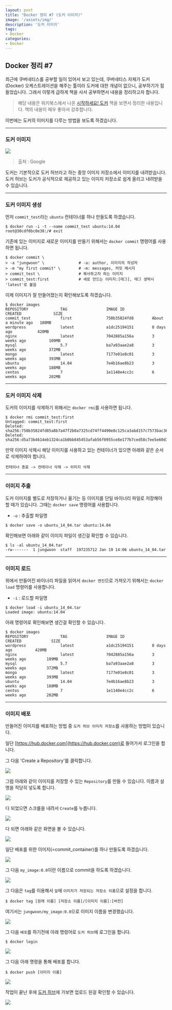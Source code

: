 ```yaml
---
layout: post
title: "Docker 정리 #7 (도커 이미지)"
image: '/assets/img/'
description: '도커 이미지'
tags:
- Docker
categories:
- Docker
---
```


## Docker 정리 #7

최근에 쿠버네티스를 공부할 일이 있어서 보고 있는데, 쿠버네티스 자체가 도커(Docker) 오케스트레이션을 해주는 툴이라 도커에 대한 개념이 없으니, 
공부하기가 힘들었습니다. 그래서 이렇게 급하게 책을 사서 공부하면서 내용을 정리하고자 합니다.

> 해당 내용은 위키북스에서 나온 [시작하세요! 도커](https://book.naver.com/bookdb/book_detail.nhn?bid=11884948) 책을 보면서
정리한 내용입니다. 책의 내용이 매우 좋아서 강추합니다.

이번에는 도커의 이미지를 다루는 방법을 보도록 하겠습니다.

---

### 도커 이미지

![](https://miro.medium.com/max/1104/1*ttU6oMoZztKk2kjJid6PuQ.png)
> 출처 : Google

도커는 기본적으로 도커 허브라고 하는 중앙 이미지 저장소에서 이미지를 내려받습니다. 도커 허브는 도커가 공식적으로 제공하고 있는
이미지 저장소로 쉽게 올리고 내려받을 수 있습니다.

---

### 도커 이미지 생성

먼저 `commit_test`라는 `ubuntu` 컨테이너를 하나 만들도록 하겠습니다.

```
$ docker run -i -t --name commit_test ubuntu:14.04
root@30cdf0bc0e38:/# exit
``` 

기존에 있는 이미지로 새로운 이미지를 만들기 위해서는 `docker commit` 명령어를 사용하면 됩니다.

```
$ docker commit \      
> -a "jungwoon" \               # -a: author, 이미지의 작성자
> -m "my first commit" \        # -m: messages, 커밋 메시지
> commit_test \                 # 복사하고자 하는 이미지
> commit_test:first             # 새로 만드는 이미지:[태그], 태그 생략시 'latest'로 붙음
```

이제 이미지가 잘 만들어졌는지 확인해보도록 하겠습니다.

```
$ docker images
REPOSITORY              TAG                 IMAGE ID            CREATED              SIZE
commit_test             first               750b35824fd8        About a minute ago   188MB
wordpress               latest              a1dc25194151        8 days ago           420MB
nginx                   latest              7042885a156a        3 weeks ago          109MB
mysql                   5.7                 ba7a93aae2a8        3 weeks ago          372MB
mongo                   latest              7177e01e8c01        3 weeks ago          393MB
ubuntu                  14.04               7e4b16ae8b23        3 weeks ago          188MB
centos                  7                   1e1148e4cc2c        6 weeks ago          202MB
```

---

### 도커 이미지 삭제

도커의 이미지를 삭제하기 위해서는 `docker rmi`를 사용하면 됩니다.

```
$ docker rmi commit_test:first
Untagged: commit_test:first
Deleted: sha256:750b35824fd85a8b7a47f2b0a7325cd74ff4490e8c125ca3abd157c7573bac36
Deleted: sha256:d5a73b4614eb1324ca1b0bb845453afab56f0955ce8e177b7ced58c7ee5e60d3
```

만약 이미지 삭제시 해당 이미지를 사용하고 있는 컨테이너가 있으면
아래와 같은 순서로 삭제하여야 합니다.

```
컨테이너 종료 -> 컨테이너 삭제 -> 이미지 삭제
```
---

### 이미지 추출

도커 이미지를 별도로 저장하거나 옮기는 등 이미지를 단일 바이너리 파일로 저장해야 할 때가 있습니다.
그때는 `docker save` 명령어를 사용합니다.

- `-o` : 추출할 파일명

```
$ docker save -o ubuntu_14_04.tar ubuntu:14.04
```

확인해보면 아래와 같이 이미지 파일이 생긴걸 확인할 수 있습니다.

```
$ ls -al ubuntu_14_04.tar 
-rw-------  1 jungwoon  staff  197235712 Jan 19 14:06 ubuntu_14_04.tar
```

---

### 이미지 로드

위에서 만들어진 바이너리 파일을 읽어서 `docker 엔진`으로 가져오기 위해서는 `docker load` 명령어를 사용합니다.

- `-i` : 로드할 파일명

```
$ docker load -i ubuntu_14_04.tar 
Loaded image: ubuntu:14.04
```

아래 명령어로 확인해보면 생긴걸 확인할 수 있습니다.

```
$ docker images
REPOSITORY              TAG                 IMAGE ID            CREATED             SIZE
wordpress               latest              a1dc25194151        8 days ago          420MB
nginx                   latest              7042885a156a        3 weeks ago         109MB
mysql                   5.7                 ba7a93aae2a8        3 weeks ago         372MB
mongo                   latest              7177e01e8c01        3 weeks ago         393MB
ubuntu                  14.04               7e4b16ae8b23        3 weeks ago         188MB
centos                  7                   1e1148e4cc2c        6 weeks ago         202MB
```

---

### 이미지 배포

만들어진 이미지를 배포하는 방법 중 `도커 허브 이미지 저장소`를 사용하는 방법이 있습니다.

일단 [https://hub.docker.com](https://hub.docker.com)로 들어가서 로그인을 합니다.

그 다음 'Create a Repository'를 클릭합니다.

![](https://cdn-images-1.medium.com/max/2400/1*oo4Rp1cP9oD8CiPn9X-aOA.png)

그럼 아래와 같이 이미지를 저장할 수 있는 `Repository`를 만들 수 있습니다. 이름과 설명을 적당히 넣도록 합니다.

![](https://cdn-images-1.medium.com/max/2400/1*kwh-Y2nByEY-fffvqlepTg.png)

다 되었으면 스크롤을 내려서 `Create`를 누릅니다.

![](https://cdn-images-1.medium.com/max/2400/1*f6kzo6pzdyrXp8hqLtxhkw.png)

다 되면 아래와 같은 화면을 볼 수 있습니다.

![](https://cdn-images-1.medium.com/max/2400/1*DlNXVk9WA7tCRiHCETp3Rg.png)

일단 배포를 위한 이미지(=commit_container)를 하나 만들도록 하겠습니다.

![](https://cdn-images-1.medium.com/max/2000/1*d1MsyWqwYqY804TqvbSUQA.png)

그 다음 `my_image:0.0`이란 이름으로 commit을 하도록 하겠습니다.

![](https://cdn-images-1.medium.com/max/2400/1*D6E1wc69zDCbNTFbrIM3jA.png)

그 다음은 `tag`를 이용해서 `앞`에 `이미지가 저장되는 저장소 이름`으로 설정을 합니다.

```
$ docker tag [원래 이름] [저장소 이름]/[이미지 이름]:[버전]
```

여기서는 `jungwoon/my_image:0.0`으로 이미지 이름을 변경했습니다.

![](https://cdn-images-1.medium.com/max/2400/1*md3EXlt7c810YwEQjltovg.png)

그 다음 `배포`를 하기전에 아래 명령어로 `도커 허브`에 로그인을 합니다.

```
$ docker login
```

![](https://cdn-images-1.medium.com/max/1600/1*FatQOSts0ug3Q1pHkeAr2g.png)

그 다음 아래 명령을 통해 배포를 합니다.

```
$ docker push [이미지 이름]
```

![](https://cdn-images-1.medium.com/max/2400/1*R9M6YN2d8aH1KtwEe0yWsA.png)

작업이 끝난 후에 [도커 허브](https://cloud.docker.com)에 가보면 업로드 된걸 확인할 수 있습니다.

![](https://cdn-images-1.medium.com/max/2400/1*da_q7KkbkY0gY80r569Etw.png)